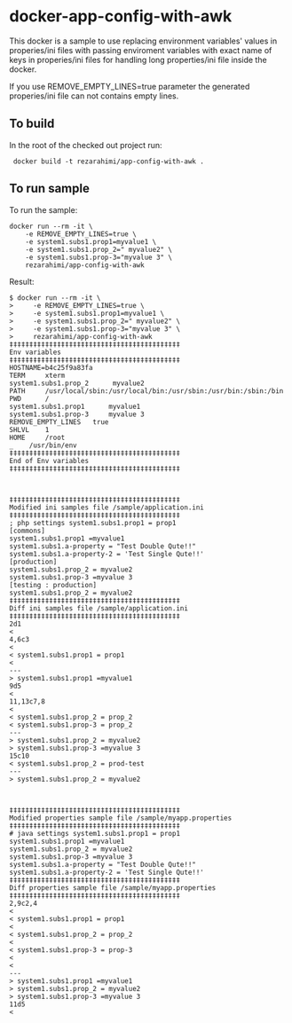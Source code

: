 # docker-app-config-with-awk
This docker is a sample to use replacing environment variables' values in properies/ini files with passing enviroment variables with exact name of keys in properies/ini files for handling long properties/ini file inside the docker.

If you use REMOVE_EMPTY_LINES=true parameter the generated properies/ini file can not contains empty lines.


## To build 
In the root of the checked out project run:
```
 docker build -t rezarahimi/app-config-with-awk .
```

## To run sample
To run the sample:
```
docker run --rm -it \
    -e REMOVE_EMPTY_LINES=true \
    -e system1.subs1.prop1=myvalue1 \
    -e system1.subs1.prop_2=" myvalue2" \
    -e system1.subs1.prop-3="myvalue 3" \
    rezarahimi/app-config-with-awk
```
Result:
```
$ docker run --rm -it \
>     -e REMOVE_EMPTY_LINES=true \
>     -e system1.subs1.prop1=myvalue1 \
>     -e system1.subs1.prop_2=" myvalue2" \
>     -e system1.subs1.prop-3="myvalue 3" \
>     rezarahimi/app-config-with-awk
‡‡‡‡‡‡‡‡‡‡‡‡‡‡‡‡‡‡‡‡‡‡‡‡‡‡‡‡‡‡‡‡‡‡‡‡‡‡‡‡‡‡‡
Env variables
‡‡‡‡‡‡‡‡‡‡‡‡‡‡‡‡‡‡‡‡‡‡‡‡‡‡‡‡‡‡‡‡‡‡‡‡‡‡‡‡‡‡‡
HOSTNAME=b4c25f9a83fa
TERM     xterm
system1.subs1.prop_2      myvalue2
PATH     /usr/local/sbin:/usr/local/bin:/usr/sbin:/usr/bin:/sbin:/bin
PWD      /
system1.subs1.prop1      myvalue1
system1.subs1.prop-3     myvalue 3
REMOVE_EMPTY_LINES   true
SHLVL    1
HOME     /root
_    /usr/bin/env
‡‡‡‡‡‡‡‡‡‡‡‡‡‡‡‡‡‡‡‡‡‡‡‡‡‡‡‡‡‡‡‡‡‡‡‡‡‡‡‡‡‡‡
End of Env variables
‡‡‡‡‡‡‡‡‡‡‡‡‡‡‡‡‡‡‡‡‡‡‡‡‡‡‡‡‡‡‡‡‡‡‡‡‡‡‡‡‡‡‡



‡‡‡‡‡‡‡‡‡‡‡‡‡‡‡‡‡‡‡‡‡‡‡‡‡‡‡‡‡‡‡‡‡‡‡‡‡‡‡‡‡‡‡
Modified ini samples file /sample/application.ini
‡‡‡‡‡‡‡‡‡‡‡‡‡‡‡‡‡‡‡‡‡‡‡‡‡‡‡‡‡‡‡‡‡‡‡‡‡‡‡‡‡‡‡
; php settings system1.subs1.prop1 = prop1
[commons]
system1.subs1.prop1 =myvalue1
system1.subs1.a-property = "Test Double Qute!!"
system1.subs1.a-property-2 = 'Test Single Qute!!'
[production]
system1.subs1.prop_2 = myvalue2
system1.subs1.prop-3 =myvalue 3
[testing : production]
system1.subs1.prop_2 = myvalue2
‡‡‡‡‡‡‡‡‡‡‡‡‡‡‡‡‡‡‡‡‡‡‡‡‡‡‡‡‡‡‡‡‡‡‡‡‡‡‡‡‡‡‡
Diff ini samples file /sample/application.ini
‡‡‡‡‡‡‡‡‡‡‡‡‡‡‡‡‡‡‡‡‡‡‡‡‡‡‡‡‡‡‡‡‡‡‡‡‡‡‡‡‡‡‡
2d1
< 
4,6c3
< 
< system1.subs1.prop1 = prop1
< 
---
> system1.subs1.prop1 =myvalue1
9d5
< 
11,13c7,8
< 
< system1.subs1.prop_2 = prop_2
< system1.subs1.prop-3 = prop_2
---
> system1.subs1.prop_2 = myvalue2
> system1.subs1.prop-3 =myvalue 3
15c10
< system1.subs1.prop_2 = prod-test
---
> system1.subs1.prop_2 = myvalue2



‡‡‡‡‡‡‡‡‡‡‡‡‡‡‡‡‡‡‡‡‡‡‡‡‡‡‡‡‡‡‡‡‡‡‡‡‡‡‡‡‡‡‡
Modified properties sample file /sample/myapp.properties
‡‡‡‡‡‡‡‡‡‡‡‡‡‡‡‡‡‡‡‡‡‡‡‡‡‡‡‡‡‡‡‡‡‡‡‡‡‡‡‡‡‡‡
# java settings system1.subs1.prop1 = prop1
system1.subs1.prop1 =myvalue1
system1.subs1.prop_2 = myvalue2
system1.subs1.prop-3 =myvalue 3
system1.subs1.a-property = "Test Double Qute!!"
system1.subs1.a-property-2 = 'Test Single Qute!!'
‡‡‡‡‡‡‡‡‡‡‡‡‡‡‡‡‡‡‡‡‡‡‡‡‡‡‡‡‡‡‡‡‡‡‡‡‡‡‡‡‡‡‡
Diff properties sample file /sample/myapp.properties
‡‡‡‡‡‡‡‡‡‡‡‡‡‡‡‡‡‡‡‡‡‡‡‡‡‡‡‡‡‡‡‡‡‡‡‡‡‡‡‡‡‡‡
2,9c2,4
< 
< system1.subs1.prop1 = prop1
< 
< system1.subs1.prop_2 = prop_2
< 
< system1.subs1.prop-3 = prop-3
< 
< 
---
> system1.subs1.prop1 =myvalue1
> system1.subs1.prop_2 = myvalue2
> system1.subs1.prop-3 =myvalue 3
11d5
< 
```